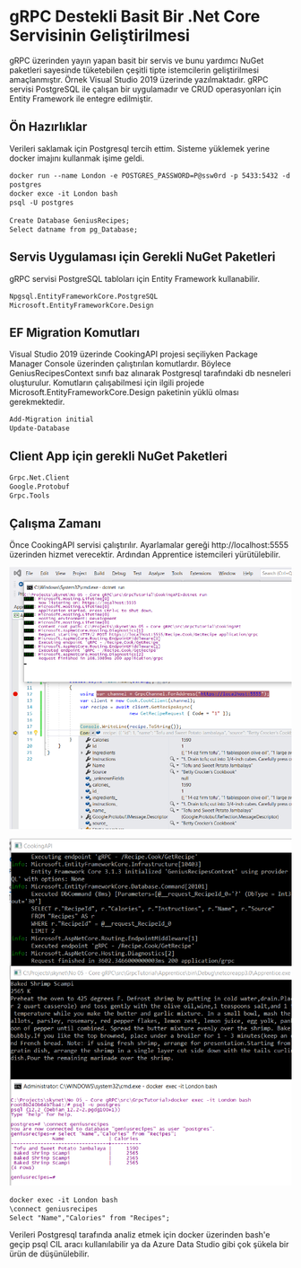 # gRPC Destekli Basit Bir .Net Core Servisinin Geliştirilmesi

gRPC üzerinden yayın yapan basit bir servis ve bunu yardımcı NuGet paketleri sayesinde tüketebilen çeşitli tipte istemcilerin geliştirilmesi amaçlanmıştır. Örnek Visual Studio 2019 üzerinde yazılmaktadır. gRPC servisi PostgreSQL ile çalışan bir uygulamadır ve CRUD operasyonları için Entity Framework ile entegre edilmiştir.

## Ön Hazırlıklar

Verileri saklamak için Postgresql tercih ettim. Sisteme yüklemek yerine docker imajını kullanmak işime geldi.

```
docker run --name London -e POSTGRES_PASSWORD=P@ssw0rd -p 5433:5432 -d postgres
docker exce -it London bash
psql -U postgres

Create Database GeniusRecipes;
Select datname from pg_Database;
```

## Servis Uygulaması için Gerekli NuGet Paketleri

gRPC servisi PostgreSQL tabloları için Entity Framework kullanabilir.

```
Npgsql.EntityFrameworkCore.PostgreSQL
Microsoft.EntityFrameworkCore.Design
```

## EF Migration Komutları

Visual Studio 2019 üzerinde CookingAPI projesi seçiliyken Package Manager Console üzerinden çalıştırılan komutlardır. Böylece GeniusRecipesContext sınıfı baz alınarak Postgresql tarafındaki db nesneleri oluşturulur. Komutların çalışabilmesi için ilgili projede Microsoft.EntityFrameworkCore.Design paketinin yüklü olması gerekmektedir.

```
Add-Migration initial
Update-Database
```

## Client App için gerekli NuGet Paketleri

```
Grpc.Net.Client
Google.Protobuf
Grpc.Tools
```

## Çalışma Zamanı

Önce CookingAPI servisi çalıştırılır. Ayarlamalar gereği http://localhost:5555 üzerinden hizmet verecektir. Ardından Apprentice istemcileri yürütülebilir.

![screenshot_1.png](./assets/screenshot_1.png)

![screenshot_2.png](./assets/screenshot_2.png) 

```
docker exec -it London bash
\connect geniusrecipes
Select "Name","Calories" from "Recipes";
```

Verileri Postgresql tarafında analiz etmek için docker üzerinden bash'e geçip psql CIL aracı kullanılabilir ya da Azure Data Studio gibi çok şükela bir ürün de düşünülebilir.
